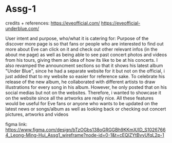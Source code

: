 # Assg-1
credits + references:
https://eveofficial.com/
https://eveofficial-underblue.com/

User intent and purpose, who/what it is catering for:
Purpose of the discover more page is so that fans or people who are interested to find out more about Eve can click on it and check out other relevant infos (in the about me page) as well as being able to see past concert photos and videos from his tours, giving them an idea of how its like to be at his concerts. 
I also revamped the announcment sections so that it shows his latest album "Under Blue", since he had a separate website for it but not on the official, i just added that to my website so easier for reference sake. 
To celebrate his release of the new album, he collaborated with different artists to draw illustrations for every song in his album. However, he only posted that on his social medias but not on the websites. Therefore, i wanted to showcase it on the website since all the artworks are really nice. All these features would be useful for Eve fans or anyone who wants to be updated on the latest news or songs/album as well as looking back or checking out concert pictures, artworks and videos


figma link:
https://www.figma.com/design/bTzOGbs138oGRGGBh9KKmX/ID_S10267664_Leong-Ming-Hui_Assg1_wireframe?node-id=0-1&t=cEQlZYtBvyUfqL2p-1





